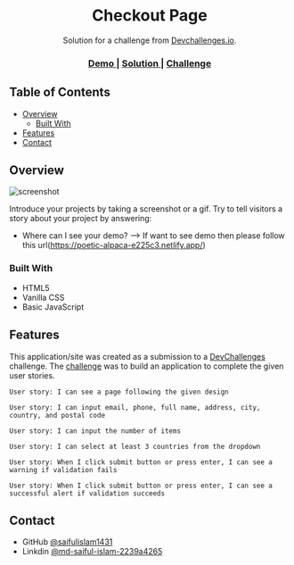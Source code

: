 <!-- Please update value in the {}  -->

<h1 align="center">Checkout Page</h1>

<div align="center">
   Solution for a challenge from  <a href="http://devchallenges.io" target="_blank">Devchallenges.io</a>.
</div>

<div align="center">
  <h3>
    <a href="https://poetic-alpaca-e225c3.netlify.app/">
      Demo
    </a>
    <span> | </span>
    <a href="https://github.com/saifulislam1431/checkout-page">
      Solution
    </a>
    <span> | </span>
    <a href="https://devchallenges.io/challenges/wBunSb7FPrIepJZAg0sY">
      Challenge
    </a>
  </h3>
</div>

<!-- TABLE OF CONTENTS -->

## Table of Contents

- [Overview](#overview)
  - [Built With](#built-with)
- [Features](#features)
- [Contact](#contact)


<!-- OVERVIEW -->

## Overview

![screenshot](https://api.pikwy.com/web/641a95ace1065c6527449ece.jpg)

Introduce your projects by taking a screenshot or a gif. Try to tell visitors a story about your project by answering:

- Where can I see your demo?
  --> If want to see demo then please follow this url(https://poetic-alpaca-e225c3.netlify.app/)

### Built With

<!-- This section should list any major frameworks that you built your project using. Here are a few examples.-->

- HTML5
- Vanilla CSS
- Basic JavaScript


## Features

<!-- List the features of your application or follow the template. Don't share the figma file here :) -->

This application/site was created as a submission to a [DevChallenges](https://devchallenges.io/challenges) challenge. The [challenge](https://devchallenges.io/challenges/wBunSb7FPrIepJZAg0sY) was to build an application to complete the given user stories.

    User story: I can see a page following the given design

    User story: I can input email, phone, full name, address, city, country, and postal code

    User story: I can input the number of items

    User story: I can select at least 3 countries from the dropdown

    User story: When I click submit button or press enter, I can see a warning if validation fails

    User story: When I click submit button or press enter, I can see a successful alert if validation succeeds



## Contact

- GitHub [@saifulislam1431](https://github.com/saifulislam1431)
- Linkdin [@md-saiful-islam-2239a4265](https://www.linkedin.com/in/md-saiful-islam-2239a4265/)

